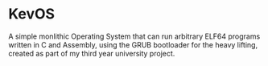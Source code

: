 # KevOS

A simple monlithic Operating System that can run arbitrary ELF64 programs written in C and Assembly, using the GRUB bootloader for the heavy lifting, created as part of my third year university project.
